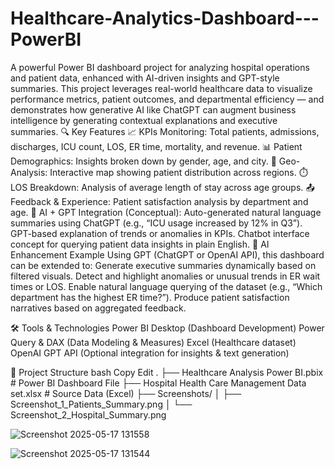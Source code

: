 # Healthcare-Analytics-Dashboard---PowerBI

A powerful Power BI dashboard project for analyzing hospital operations and patient data, enhanced with AI-driven insights and GPT-style summaries. This project leverages real-world healthcare data to visualize performance metrics, patient outcomes, and departmental efficiency — and demonstrates how generative AI like ChatGPT can augment business intelligence by generating contextual explanations and executive summaries.
🔍 Key Features
📈 KPIs Monitoring: Total patients, admissions, discharges, ICU count, LOS, ER time, mortality, and revenue.
📊 Patient Demographics: Insights broken down by gender, age, and city.
📍 Geo-Analysis: Interactive map showing patient distribution across regions.
⏱️ LOS Breakdown: Analysis of average length of stay across age groups.
📤 Feedback & Experience: Patient satisfaction analysis by department and age.
🧠 AI + GPT Integration (Conceptual):
Auto-generated natural language summaries using ChatGPT (e.g., “ICU usage increased by 12% in Q3”).
GPT-based explanation of trends or anomalies in KPIs.
Chatbot interface concept for querying patient data insights in plain English.
🤖 AI Enhancement Example
Using GPT (ChatGPT or OpenAI API), this dashboard can be extended to:
Generate executive summaries dynamically based on filtered visuals.
Detect and highlight anomalies or unusual trends in ER wait times or LOS.
Enable natural language querying of the dataset (e.g., “Which department has the highest ER time?”).
Produce patient satisfaction narratives based on aggregated feedback.

🛠️ Tools & Technologies
Power BI Desktop (Dashboard Development)
Power Query & DAX (Data Modeling & Measures)
Excel (Healthcare dataset)
OpenAI GPT API (Optional integration for insights & text generation)

📁 Project Structure
bash
Copy
Edit
.
├── Healthcare Analysis Power BI.pbix             # Power BI Dashboard File
├── Hospital Health Care Management Data set.xlsx # Source Data (Excel)
├── Screenshots/
│   ├── Screenshot_1_Patients_Summary.png
│   └── Screenshot_2_Hospital_Summary.png

![Screenshot 2025-05-17 131558](https://github.com/user-attachments/assets/8fdabdb9-16d7-4473-b51d-da6a8929a54f)

![Screenshot 2025-05-17 131544](https://github.com/user-attachments/assets/14b73463-4669-4e80-b7c4-c468a6a480d8)





